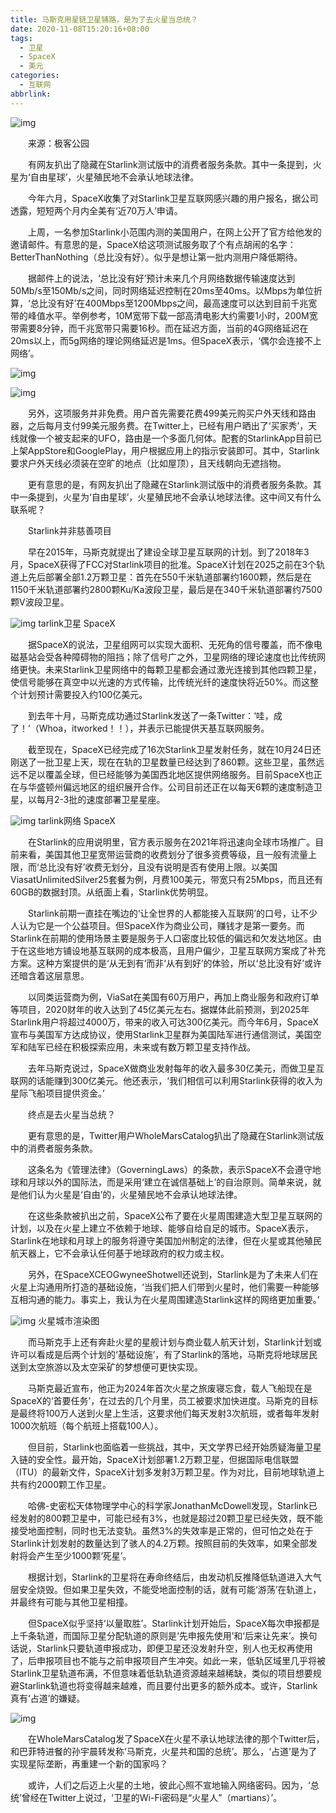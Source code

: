 ```yaml
---
title: 马斯克用星链卫星铺路，是为了去火星当总统？
date: 2020-11-08T15:20:16+08:00
tags:
  - 卫星
  - SpaceX
  - 美元
categories:
  - 互联网
abbrlink:
---
```


![img](https://cdn.jsdelivr.net/gh/yakeing/Documentation@main/Hexo/images/7ec3-kcieyvz4863437.jpg)

　　来源：极客公园

　　有网友扒出了隐藏在Starlink测试版中的消费者服务条款。其中一条提到，火星为‘自由星球’，火星殖民地不会承认地球法律。

　　今年六月，SpaceX收集了对Starlink卫星互联网感兴趣的用户报名，据公司透露，短短两个月内全美有‘近70万人’申请。

　　上周，一名参加Starlink小范围内测的美国用户，在网上公开了官方给他发的邀请邮件。有意思的是，SpaceX给这项测试服务取了个有点胡闹的名字：BetterThanNothing（总比没有好）。似乎是想让第一批内测用户降低期待。

　　据邮件上的说法，‘总比没有好’预计未来几个月网络数据传输速度达到50Mb/s至150Mb/s之间，同时网络延迟控制在20ms至40ms。以Mbps为单位折算，‘总比没有好’在400Mbps至1200Mbps之间，最高速度可以达到目前千兆宽带的峰值水平。举例参考，10M宽带下载一部高清电影大约需要1小时，200M宽带需要8分钟，而千兆宽带只需要16秒。而在延迟方面，当前的4G网络延迟在20ms以上，而5g网络的理论网络延迟是1ms。但SpaceX表示，‘偶尔会连接不上网络’。

![img](https://cdn.jsdelivr.net/gh/yakeing/Documentation@main/Hexo/images/d494-kcieyvz4863894.jpg)

![img](https://cdn.jsdelivr.net/gh/yakeing/Documentation@main/Hexo/images/db48-kcieyvz4864140.png)

　　另外，这项服务并非免费。用户首先需要花费499美元购买户外天线和路由器，之后每月支付99美元服务费。在Twitter上，已经有用户晒出了‘买家秀’，天线就像一个被支起来的UFO，路由是一个多面几何体。配套的StarlinkApp目前已上架AppStore和GooglePlay，用户根据应用上的指示安装即可。其中，Starlink要求户外天线必须装在空旷的地点（比如屋顶），且天线朝向无遮挡物。

　　更有意思的是，有网友扒出了隐藏在Starlink测试版中的消费者服务条款。其中一条提到，火星为‘自由星球’，火星殖民地不会承认地球法律。这中间又有什么联系呢？

　　Starlink并非慈善项目

　　早在2015年，马斯克就提出了建设全球卫星互联网的计划。到了2018年3月，SpaceX获得了FCC对Starlink项目的批准。SpaceX计划在2025之前在3个轨道上先后部署全部1.2万颗卫星：首先在550千米轨道部署约1600颗，然后是在1150千米轨道部署约2800颗Ku/Ka波段卫星，最后是在340千米轨道部署约7500颗V波段卫星。

![img](https://cdn.jsdelivr.net/gh/yakeing/Documentation@main/Hexo/images/3985-kcieyvz4864550.gif)
tarlink卫星
SpaceX

　　据SpaceX的说法，卫星组网可以实现大面积、无死角的信号覆盖，而不像电磁基站会受各种障碍物的阻挡；除了信号广之外，卫星网络的理论速度也比传统网络更快。未来Starlink卫星网络中的每颗卫星都会通过激光连接到其他四颗卫星，使信号能够在真空中以光速的方式传输，比传统光纤的速度快将近50%。而这整个计划预计需要投入约100亿美元。

　　到去年十月，马斯克成功通过Starlink发送了一条Twitter：‘哇，成了！’（Whoa，itworked！！），并表示已能提供天基互联网服务。

　　截至现在，SpaceX已经完成了16次Starlink卫星发射任务，就在10月24日还刚送了一批卫星上天，现在在轨的卫星数量已经达到了860颗。这些卫星，虽然远远不足以覆盖全球，但已经能够为美国西北地区提供网络服务。目前SpaceX也正在与华盛顿州偏远地区的组织展开合作。公司目前还正在以每天6颗的速度制造卫星，以每月2-3批的速度部署卫星星座。

![img](https://cdn.jsdelivr.net/gh/yakeing/Documentation@main/Hexo/images/2767-kcieyvz4865162.gif)
tarlink网络
SpaceX

　　在Starlink的应用说明里，官方表示服务在2021年将迅速向全球市场推广。目前来看，美国其他卫星宽带运营商的收费划分了很多资费等级，且一般有流量上限，而‘总比没有好’收费无划分，且没有说明是否有使用上限。以美国ViasatUnlimitedSilver25套餐为例，月费100美元，带宽只有25Mbps，而且还有60GB的数据封顶。从纸面上看，Starlink优势明显。

　　Starlink前期一直挂在嘴边的‘让全世界的人都能接入互联网’的口号，让不少人认为它是一个公益项目。但SpaceX作为商业公司，赚钱才是第一要务。而Starlink在前期的使用场景主要是服务于人口密度比较低的偏远和欠发达地区。由于在这些地方铺设地基互联网的成本极高，且用户偏少，卫星互联网方案成了补充方案。这种方案提供的是‘从无到有’而非‘从有到好’的体验，所以‘总比没有好’或许还暗含着这层意思。

　　以同类运营商为例，ViaSat在美国有60万用户，再加上商业服务和政府订单等项目，2020财年的收入达到了45亿美元左右。据媒体此前预测，到2025年Starlink用户将超过4000万，带来的收入可达300亿美元。而今年6月，SpaceX宣布与美国军方达成协议，使用Starlink卫星群为美国陆军进行通信测试，美国空军和陆军已经在积极探索应用，未来或有数万颗卫星支持作战。

　　去年马斯克说过，SpaceX做商业发射每年的收入最多30亿美元，而做卫星互联网的话能赚到300亿美元。他还表示，‘我们相信可以利用Starlink获得的收入为星际飞船项目提供资金。’

　　终点是去火星当总统？

　　更有意思的是，Twitter用户WholeMarsCatalog扒出了隐藏在Starlink测试版中的消费者服务条款。

　　这条名为《管理法律》（GoverningLaws）的条款，表示SpaceX不会遵守地球和月球以外的国际法，而是采用‘建立在诚信基础上’的自治原则。简单来说，就是他们认为火星是‘自由’的，火星殖民地不会承认地球法律。

　　在这些条款被扒出之前，SpaceX公布了要在火星周围建造大型卫星互联网的计划，以及在火星上建立不依赖于地球、能够自给自足的城市。SpaceX表示，Starlink在地球和月球上的服务将遵守美国加州制定的法律，但在火星或其他殖民航天器上，它不会承认任何基于地球政府的权力或主权。

　　另外，在SpaceXCEOGwyneeShotwell还说到，Starlink是为了未来人们在火星上沟通用所打造的基础设施，‘当我们把人们带到火星时，他们需要一种能够互相沟通的能力。事实上，我认为在火星周围建造Starlink这样的网络更加重要。’

![img](https://cdn.jsdelivr.net/gh/yakeing/Documentation@main/Hexo/images/dc5c-kcieyvz4865659.jpg)
火星城市渲染图

　　而马斯克手上还有奔赴火星的星舰计划与商业载人航天计划，Starlink计划或许可以看成是后两个计划的‘基础设施’，有了Starlink的落地，马斯克将地球居民送到太空旅游以及太空采矿的梦想便可更快实现。

　　马斯克最近宣布，他正为2024年首次火星之旅废寝忘食，载人飞船现在是SpaceX的‘首要任务’，在过去的几个月里，员工被要求加快进度。马斯克的目标是最终将100万人送到火星上生活，这要求他们每天发射3次航班，或者每年发射1000次航班（每个航班上搭载100人）。

　　但目前，Starlink也面临着一些挑战，其中，天文学界已经开始质疑海量卫星入链的安全性。最开始，SpaceX计划部署1.2万颗卫星，但据国际电信联盟（ITU）的最新文件，SpaceX计划多发射3万颗卫星。作为对比，目前地球轨道上共有约2000颗工作卫星。

　　哈佛-史密松天体物理学中心的科学家JonathanMcDowell发现，Starlink已经发射的800颗卫星中，可能已经有3%，也就是超过20颗卫星已经失效，既不能接受地面控制，同时也无法变轨。虽然3%的失效率是正常的，但可怕之处在于Starlink计划发射的数量达到了骇人的4.2万颗。按照目前的失效率，如果全部发射将会产生至少1000颗‘死星’。

　　根据计划，Starlink的卫星将在寿命终结后，由发动机反推降低轨道进入大气层安全烧毁。但如果卫星失效，不能受地面控制的话，就有可能‘游荡’在轨道上，并最终有可能与其他卫星相撞。

　　但SpaceX似乎坚持‘以量取胜’。Starlink计划开始后，SpaceX每次申报都是上千条轨道，而国际卫星分配轨道的原则是‘先申报先使用’和‘后来让先来’。换句话说，Starlink只要轨道申报成功，即便卫星还没发射升空，别人也无权再使用了，后申报项目也不能与之前申报项目产生冲突。如此一来，低轨区域里几乎将被Starlink卫星轨道布满，不但意味着低轨轨道资源越来越稀缺，类似的项目想要规避Starlink轨道也将变得越来越难，而且要付出更多的额外成本。或许，Starlink真有‘占道’的嫌疑。

![img](https://cdn.jsdelivr.net/gh/yakeing/Documentation@main/Hexo/images/4e02-kcieyvz4866241.png)

　　在WholeMarsCatalog发了SpaceX在火星不承认地球法律的那个Twitter后，和巴菲特进餐的孙宇晨转发称‘马斯克，火星共和国的总统’。那么，‘占道’是为了实现星际垄断，再重建一个新的国家吗？

　　或许，人们之后迈上火星的土地，彼此心照不宣地输入网络密码。因为，‘总统’曾经在Twitter上说过，‘卫星的Wi-Fi密码是“火星人”（martians）’。